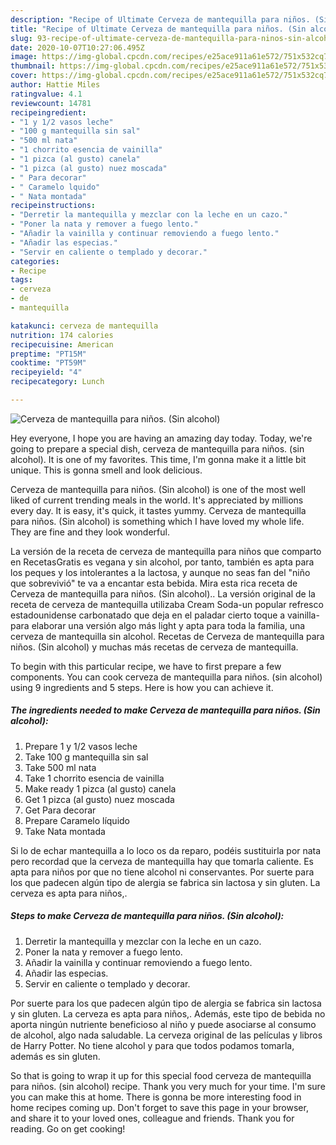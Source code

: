 ```yaml
---
description: "Recipe of Ultimate Cerveza de mantequilla para niños. (Sin alcohol)"
title: "Recipe of Ultimate Cerveza de mantequilla para niños. (Sin alcohol)"
slug: 93-recipe-of-ultimate-cerveza-de-mantequilla-para-ninos-sin-alcohol
date: 2020-10-07T10:27:06.495Z
image: https://img-global.cpcdn.com/recipes/e25ace911a61e572/751x532cq70/cerveza-de-mantequilla-para-ninos-sin-alcohol-foto-principal.jpg
thumbnail: https://img-global.cpcdn.com/recipes/e25ace911a61e572/751x532cq70/cerveza-de-mantequilla-para-ninos-sin-alcohol-foto-principal.jpg
cover: https://img-global.cpcdn.com/recipes/e25ace911a61e572/751x532cq70/cerveza-de-mantequilla-para-ninos-sin-alcohol-foto-principal.jpg
author: Hattie Miles
ratingvalue: 4.1
reviewcount: 14781
recipeingredient:
- "1 y 1/2 vasos leche"
- "100 g mantequilla sin sal"
- "500 ml nata"
- "1 chorrito esencia de vainilla"
- "1 pizca (al gusto) canela"
- "1 pizca (al gusto) nuez moscada"
- " Para decorar"
- " Caramelo lquido"
- " Nata montada"
recipeinstructions:
- "Derretir la mantequilla y mezclar con la leche en un cazo."
- "Poner la nata y remover a fuego lento."
- "Añadir la vainilla y continuar removiendo a fuego lento."
- "Añadir las especias."
- "Servir en caliente o templado y decorar."
categories:
- Recipe
tags:
- cerveza
- de
- mantequilla

katakunci: cerveza de mantequilla 
nutrition: 174 calories
recipecuisine: American
preptime: "PT15M"
cooktime: "PT59M"
recipeyield: "4"
recipecategory: Lunch

---
```



![Cerveza de mantequilla para niños. (Sin alcohol)](https://img-global.cpcdn.com/recipes/e25ace911a61e572/751x532cq70/cerveza-de-mantequilla-para-ninos-sin-alcohol-foto-principal.jpg)

Hey everyone, I hope you are having an amazing day today. Today, we're going to prepare a special dish, cerveza de mantequilla para niños. (sin alcohol). It is one of my favorites. This time, I'm gonna make it a little bit unique. This is gonna smell and look delicious.

Cerveza de mantequilla para niños. (Sin alcohol) is one of the most well liked of current trending meals in the world. It's appreciated by millions every day. It is easy, it's quick, it tastes yummy. Cerveza de mantequilla para niños. (Sin alcohol) is something which I have loved my whole life. They are fine and they look wonderful.

La versión de la receta de cerveza de mantequilla para niños que comparto en RecetasGratis es vegana y sin alcohol, por tanto, también es apta para los peques y los intolerantes a la lactosa, y aunque no seas fan del &#34;niño que sobrevivió&#34; te va a encantar esta bebida. Mira esta rica receta de Cerveza de mantequilla para niños. (Sin alcohol).. La versión original de la receta de cerveza de mantequilla utilizaba Cream Soda-un popular refresco estadounidense carbonatado que deja en el paladar cierto toque a vainilla- para elaborar una versión algo más light y apta para toda la familia, una cerveza de mantequilla sin alcohol. Recetas de Cerveza de mantequilla para niños. (Sin alcohol) y muchas más recetas de cerveza de mantequilla.


To begin with this particular recipe, we have to first prepare a few components. You can cook cerveza de mantequilla para niños. (sin alcohol) using 9 ingredients and 5 steps. Here is how you can achieve it.

<!--inarticleads1-->

##### The ingredients needed to make Cerveza de mantequilla para niños. (Sin alcohol):

1. Prepare 1 y 1/2 vasos leche
1. Take 100 g mantequilla sin sal
1. Take 500 ml nata
1. Take 1 chorrito esencia de vainilla
1. Make ready 1 pizca (al gusto) canela
1. Get 1 pizca (al gusto) nuez moscada
1. Get  Para decorar
1. Prepare  Caramelo líquido
1. Take  Nata montada


Si lo de echar mantequilla a lo loco os da reparo, podéis sustituirla por nata pero recordad que la cerveza de mantequilla hay que tomarla caliente. Es apta para niños por que no tiene alcohol ni conservantes. Por suerte para los que padecen algún tipo de alergia se fabrica sin lactosa y sin gluten. La cerveza es apta para niños,. 

<!--inarticleads2-->

##### Steps to make Cerveza de mantequilla para niños. (Sin alcohol):

1. Derretir la mantequilla y mezclar con la leche en un cazo.
1. Poner la nata y remover a fuego lento.
1. Añadir la vainilla y continuar removiendo a fuego lento.
1. Añadir las especias.
1. Servir en caliente o templado y decorar.


Por suerte para los que padecen algún tipo de alergia se fabrica sin lactosa y sin gluten. La cerveza es apta para niños,. Además, este tipo de bebida no aporta ningún nutriente beneficioso al niño y puede asociarse al consumo de alcohol, algo nada saludable. La cerveza original de las películas y libros de Harry Potter. No tiene alcohol y para que todos podamos tomarla, además es sin gluten. 

So that is going to wrap it up for this special food cerveza de mantequilla para niños. (sin alcohol) recipe. Thank you very much for your time. I'm sure you can make this at home. There is gonna be more interesting food in home recipes coming up. Don't forget to save this page in your browser, and share it to your loved ones, colleague and friends. Thank you for reading. Go on get cooking!
